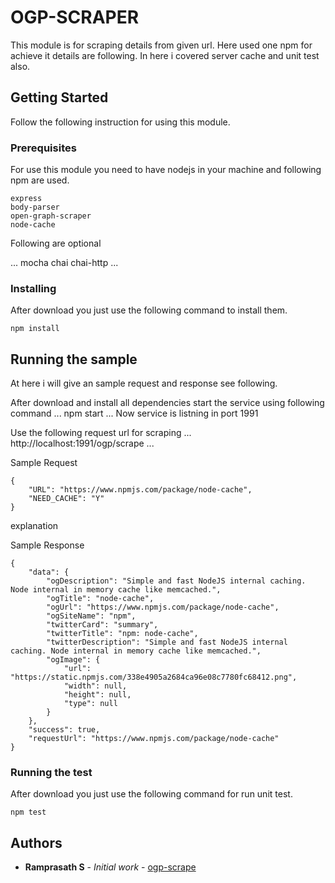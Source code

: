 # OGP-SCRAPER

This module is for scraping details from given url. Here used one npm for achieve it details are following. In here i covered server cache and unit test also.

## Getting Started

Follow the following instruction for using this module.

### Prerequisites

For use this module you need to have nodejs in your machine and following npm are used.

```
express
body-parser
open-graph-scraper
node-cache
```

Following are optional

...
mocha
chai
chai-http
...

### Installing

After download you just use the following command to install them.

```
npm install
```

## Running the sample

At here i will give an sample request and response see following.

After download and install all dependencies start the service using following command
...
npm start
...
Now service is listning in port 1991

Use the following request url for scraping
...
http://localhost:1991/ogp/scrape
...

Sample Request
```
{
    "URL": "https://www.npmjs.com/package/node-cache",
    "NEED_CACHE": "Y"
}
```
explanation


Sample Response
```
{
    "data": {
        "ogDescription": "Simple and fast NodeJS internal caching. Node internal in memory cache like memcached.",
        "ogTitle": "node-cache",
        "ogUrl": "https://www.npmjs.com/package/node-cache",
        "ogSiteName": "npm",
        "twitterCard": "summary",
        "twitterTitle": "npm: node-cache",
        "twitterDescription": "Simple and fast NodeJS internal caching. Node internal in memory cache like memcached.",
        "ogImage": {
            "url": "https://static.npmjs.com/338e4905a2684ca96e08c7780fc68412.png",
            "width": null,
            "height": null,
            "type": null
        }
    },
    "success": true,
    "requestUrl": "https://www.npmjs.com/package/node-cache"
}
```

### Running the test

After download you just use the following command for run unit test.

```
npm test
```

## Authors

* **Ramprasath S** - *Initial work* - [ogp-scrape](https://github.com/ramprasathsoft/ogp-scrape)